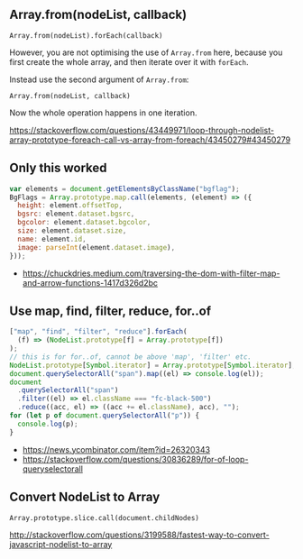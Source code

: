 ## Array.from(nodeList, callback)

`Array.from(nodeList).forEach(callback)`

However, you are not optimising the use of `Array.from` here, because you first create the whole array, and then iterate over it with `forEach`.

Instead use the second argument of `Array.from`:

`Array.from(nodeList, callback)`

Now the whole operation happens in one iteration.

https://stackoverflow.com/questions/43449971/loop-through-nodelist-array-prototype-foreach-call-vs-array-from-foreach/43450279#43450279

## Only this worked

```javascript
var elements = document.getElementsByClassName("bgflag");
BgFlags = Array.prototype.map.call(elements, (element) => ({
  height: element.offsetTop,
  bgsrc: element.dataset.bgsrc,
  bgcolor: element.dataset.bgcolor,
  size: element.dataset.size,
  name: element.id,
  image: parseInt(element.dataset.image),
}));
```

- https://chuckdries.medium.com/traversing-the-dom-with-filter-map-and-arrow-functions-1417d326d2bc

## Use map, find, filter, reduce, for..of

```javascript
["map", "find", "filter", "reduce"].forEach(
  (f) => (NodeList.prototype[f] = Array.prototype[f])
);
// this is for for..of, cannot be above 'map', 'filter' etc.
NodeList.prototype[Symbol.iterator] = Array.prototype[Symbol.iterator];
document.querySelectorAll("span").map((el) => console.log(el));
document
  .querySelectorAll("span")
  .filter((el) => el.className === "fc-black-500")
  .reduce((acc, el) => ((acc += el.className), acc), "");
for (let p of document.querySelectorAll("p")) {
  console.log(p);
}
```

- https://news.ycombinator.com/item?id=26320343
- https://stackoverflow.com/questions/30836289/for-of-loop-queryselectorall

## Convert NodeList to Array

`Array.prototype.slice.call(document.childNodes)`

http://stackoverflow.com/questions/3199588/fastest-way-to-convert-javascript-nodelist-to-array

